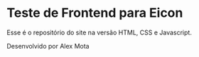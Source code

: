 # Teste de Frontend para Eicon
Esse é o repositório do site na versão HTML, CSS e Javascript.

Desenvolvido por Alex Mota
